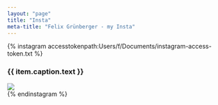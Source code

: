```yaml
---
layout: "page"
title: "Insta"
meta-title: "Felix Grünberger - my Insta"
---
```


<div id="my_insta">

{% instagram accesstokenpath:Users/f/Documents/instagram-access-token.txt %}
	<div>
		<h3>{{ item.caption.text }}</h3>
		<img src="{{ item.images.standard_resolution.url }}" />
	</div>
{% endinstagram %}
